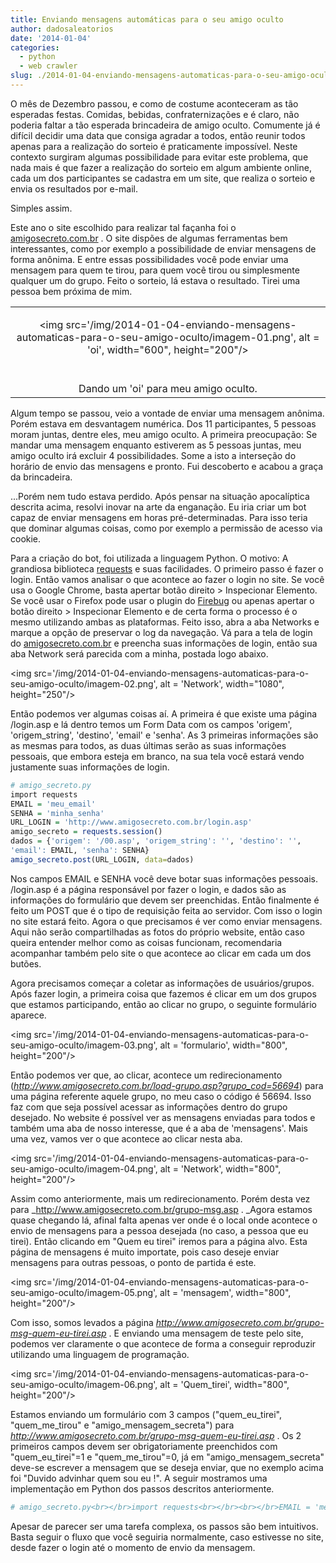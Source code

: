 ```yaml
---
title: Enviando mensagens automáticas para o seu amigo oculto
author: dadosaleatorios
date: '2014-01-04'
categories:
  - python
  - web crawler
slug: ./2014-01-04-enviando-mensagens-automaticas-para-o-seu-amigo-oculto
---
```


O mês de Dezembro passou, e como de costume aconteceram as tão esperadas festas. Comidas, bebidas, confraternizações e é claro, não poderia faltar a tão esperada brincadeira de amigo oculto. Comumente já é difícil decidir uma data que consiga agradar a todos, então reunir todos apenas para a realização do sorteio é praticamente impossível. Neste contexto surgiram algumas possibilidade para evitar este problema, que nada mais é que fazer a realização do sorteio em algum ambiente online, cada um dos participantes se cadastra em um site, que realiza o sorteio e envia os resultados por e-mail.

Simples assim.

Este ano o site escolhido para realizar tal façanha foi o [amigosecreto.com.br](http://www.amigosecreto.com.br/) . O site dispões de algumas ferramentas bem interessantes, como por exemplo a possibilidade de enviar mensagens de forma anônima. E entre essas possibilidades você pode enviar uma mensagem para quem te tirou, para quem você tirou ou simplesmente qualquer um do grupo. Feito o sorteio, lá estava o resultado. Tirei uma pessoa bem próxima de mim.

<table cellpadding="0" align="center" style="margin-left:auto;margin-right:auto;text-align:center;" cellspacing="0" class="tr-caption-container" ><tbody ><tr >
<td style="text-align:center;" >

<img src='/img/2014-01-04-enviando-mensagens-automaticas-para-o-seu-amigo-oculto/imagem-01.png', alt = 'oi', width="600", height="200"/>

</td></tr><tr >
<td style="text-align:center;" class="tr-caption" ><br>Dando um 'oi' para meu amigo oculto.</br>
</td></tr></tbody></table>

Algum tempo se passou, veio a vontade de enviar uma mensagem anônima. Porém estava em desvantagem numérica. Dos 11 participantes, 5 pessoas moram juntas, dentre eles, meu amigo oculto. A primeira preocupação: Se mandar uma mensagem enquanto estiverem as 5 pessoas juntas, meu amigo oculto irá excluir 4 possibilidades. Some a isto a interseção do horário de envio das mensagens e pronto. Fui descoberto e acabou a graça da brincadeira.

...Porém nem tudo estava perdido. Após pensar na situação apocalíptica descrita acima, resolvi inovar na arte da enganação. Eu iria criar um bot capaz de enviar mensagens em horas pré-determinadas. Para isso teria que dominar algumas coisas, como por exemplo a permissão de acesso via cookie.

Para a criação do bot, foi utilizada a linguagem Python. O motivo: A grandiosa biblioteca [requests](http://docs.python-requests.org/en/latest/) e suas facilidades. O primeiro passo é fazer o login. Então vamos analisar o que acontece ao fazer o login no site. Se você usa o Google Chrome, basta apertar botão direito > Inspecionar Elemento. Se você usar o Firefox pode usar o plugin do [Firebug](https://addons.mozilla.org/pt-br/firefox/addon/firebug/) ou apenas apertar o botão direito > Inspecionar Elemento e de certa forma o processo é o mesmo utilizando ambas as plataformas. Feito isso, abra a aba Networks e marque a opção de preservar o log da navegação. Vá para a tela de login do [amigosecreto.com.br](http://www.amigosecreto.com.br/) e preencha suas informações de login, então sua aba Network será parecida com a minha, postada logo abaixo.

<img src='/img/2014-01-04-enviando-mensagens-automaticas-para-o-seu-amigo-oculto/imagem-02.png', alt = 'Network', width="1080", height="250"/>

Então podemos ver algumas coisas aí. A primeira é que existe uma página /login.asp e lá dentro temos um Form Data com os campos 'origem', 'origem_string', 'destino', 'email' e 'senha'. As 3 primeiras informações são as mesmas para todos, as duas últimas serão as suas informações pessoais, que embora esteja em branco, na sua tela você estará vendo justamente suas informações de login.

```r
# amigo_secreto.py
import requests
EMAIL = 'meu_email'
SENHA = 'minha_senha'
URL_LOGIN = 'http://www.amigosecreto.com.br/login.asp'
amigo_secreto = requests.session()
dados = {'origem': '/00.asp', 'origem_string': '', 'destino': '',
'email': EMAIL, 'senha': SENHA}
amigo_secreto.post(URL_LOGIN, data=dados)

```

Nos campos EMAIL e SENHA você deve botar suas informações pessoais. /login.asp é a página responsável por fazer o login, e dados são as informações do formulário que devem ser preenchidas. Então finalmente é feito um POST que é o tipo de requisição feita ao servidor. Com isso o login no site estará feito. Agora o que precisamos é ver como enviar mensagens. Aqui não serão compartilhadas as fotos do próprio website, então caso queira entender melhor como as coisas funcionam, recomendaria acompanhar também pelo site o que acontece ao clicar em cada um dos butões.

Agora precisamos começar a coletar as informações de usuários/grupos. Após fazer login, a primeira coisa que fazemos é clicar em um dos grupos que estamos participando, então ao clicar no grupo, o seguinte formulário aparece.

<img src='/img/2014-01-04-enviando-mensagens-automaticas-para-o-seu-amigo-oculto/imagem-03.png', alt = 'formulario', width="800", height="200"/>

Então podemos ver que, ao clicar, acontece um redirecionamento (_http://www.amigosecreto.com.br/load-grupo.asp?grupo_cod=56694_) para uma página referente aquele grupo, no meu caso o código é 56694. Isso faz com que seja possível acessar as informações dentro do grupo desejado. No website é possível ver as mensagens enviadas para todos e também uma aba de nosso interesse, que é a aba de 'mensagens'. Mais uma vez, vamos ver o que acontece ao clicar nesta aba.

<img src='/img/2014-01-04-enviando-mensagens-automaticas-para-o-seu-amigo-oculto/imagem-04.png', alt = 'Network', width="800", height="200"/>

Assim como anteriormente, mais um redirecionamento. Porém desta vez para _http://www.amigosecreto.com.br/grupo-msg.asp . _Agora estamos quase chegando lá, afinal falta apenas ver onde é o local onde acontece o envio de mensagens para a pessoa desejada (no caso, a pessoa que eu tirei). Então clicando em "Quem eu tirei" iremos para a página alvo. Esta página de mensagens é muito importate, pois caso deseje enviar mensagens para outras pessoas, o ponto de partida é este.

<img src='/img/2014-01-04-enviando-mensagens-automaticas-para-o-seu-amigo-oculto/imagem-05.png', alt = 'mensagem', width="800", height="200"/>

Com isso, somos levados a página _http://www.amigosecreto.com.br/grupo-msg-quem-eu-tirei.asp_ . E enviando uma mensagem de teste pelo site, podemos ver claramente o que acontece de forma a conseguir reproduzir utilizando uma linguagem de programação.

<img src='/img/2014-01-04-enviando-mensagens-automaticas-para-o-seu-amigo-oculto/imagem-06.png', alt = 'Quem_tirei', width="800", height="200"/>

Estamos enviando um formulário com 3 campos ("quem_eu_tirei", "quem_me_tirou" e "amigo_mensagem_secreta") para _http://www.amigosecreto.com.br/grupo-msg-quem-eu-tirei.asp_ . Os 2 primeiros campos devem ser obrigatoriamente preenchidos com "quem_eu_tirei"=1 e "quem_me_tirou"=0, já em "amigo_mensagem_secreta" deve-se escrever a mensagem que se deseja enviar, que no exemplo acima foi "Duvido advinhar quem sou eu !". A seguir mostramos uma implementação em Python dos passos descritos anteriormente.

```r
# amigo_secreto.py<br></br>import requests<br></br><br></br>EMAIL = 'meu_email'<br></br>SENHA = 'minha_senha'<br></br>mensagem = 'Aqui vai sua mensagem'<br></br><br></br>URL_LOGIN = 'http://www.amigosecreto.com.br/login.asp' # Passo 1 - Login<br></br>URL_GRUPO = 'http://www.amigosecreto.com.br/load-grupo.asp?grupo_cod=56694' # Passo 2 - Acesso ao grupo<br></br>URL_GRUPO_MSG = 'http://www.amigosecreto.com.br/grupo-msg.asp' # Passo 3 - Mensagens do grupo<br></br>URL_GRUPO_MSG_QUEM_ME_TIROU = 'http://www.amigosecreto.com.br/grupo-msg-quem-eu-tirei.asp' # Passo 4 - Mensagem do meu amigo oculto<br></br>URL_ENVIA_MSG_QUEM_ME_TIROU = 'http://www.amigosecreto.com.br/grupo-msg-quem-grava.asp' # Passo 5 - Enviando a mensagem<br></br><br></br>sessao = requests.session()<br></br>dados = {'origem': '/00.asp', 'origem_string': '', 'destino': '',<br></br>                 'email': EMAIL, 'senha': SENHA}<br></br>sessao.post(URL_LOGIN, data=dados)<br></br>sessao.get(URL_GRUPO.format(id_grupo))<br></br>sessao.get(URL_GRUPO_MSG)<br></br>sessao.get(URL_GRUPO_MSG_QUEM_ME_TIROU)<br></br>dados_mensagem = {'quem_eu_tirei': '1', 'quem_me_tirou': '0',<br></br>                  'amigo_mensagem_secreta': mensagem}<br></br>sessao.post(URL_ENVIA_MSG_QUEM_ME_TIROU, data=dados_mensagem)<br></br><br></br>
```

Apesar de parecer ser uma tarefa complexa, os passos são bem intuitivos. Basta seguir o fluxo que você seguiria normalmente, caso estivesse no site, desde fazer o login até o momento de envio da mensagem.
